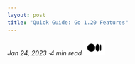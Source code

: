 ```yaml
---
layout: post
title: "Quick Guide: Go 1.20 Features"
---
```


_Jan 24, 2023 ·4 min read_ [![image alt text](../images/Medium-Symbol-Black-CMYK@1x.png)](https://medium.com/@emreodabas_20110/quick-guide-go-1-20-features-cda28b4a31d3)

